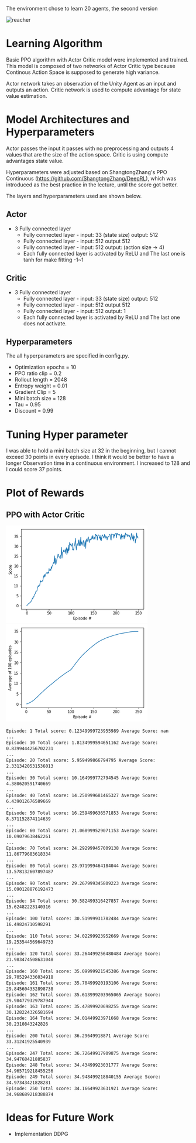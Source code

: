 The environment chose to learn 20 agents, the second version

![reacher](resources/play.gif)

# Learning Algorithm
Basic PPO algorithm with Actor Critic model were implemented and trained.
This model is composed of two networks of Actor Critic type because Continous Action Space is supposed to generate high variance.

Actor network takes an observation of the Unity Agent as an input and outputs an action.
Critic network is used to compute advantage for state value estimation.

# Model Architectures and Hyperparameters

Actor passes the input it passes with no preprocessing and outputs 4 values that are the size of the action space.
Critic is using compute advantages state value.

Hyperparameters were adjusted based on ShangtongZhang's PPO Continuous (https://github.com/ShangtongZhang/DeepRL), which was introduced as the best practice in the lecture, until the score got better.

The layers and hyperparameters used are shown below.

## Actor

- 3 Fully connected layer
    - Fully connected layer - input: 33 (state size) output: 512
    - Fully connected layer - input: 512 output 512
    - Fully connected layer - input: 512 output: (action size -> 4)
    - Each fully connected layer is activated by ReLU and The last one is tanh for make fitting -1~1

## Critic

- 3 Fully connected layer
    - Fully connected layer - input: 33 (state size) output: 512
    - Fully connected layer - input: 512 output 512
    - Fully connected layer - input: 512 output: 1
    - Each fully connected layer is activated by ReLU and The last one does not activate.
    
## Hyperparameters
The all hyperparameters are specified in config.py.

- Optimization epochs = 10
- PPO ratio clip = 0.2
- Rollout length = 2048
- Entropy weight = 0.01
- Gradient Clip = 5
- Mini batch size = 128
- Tau = 0.95
- Discount = 0.99

# Tuning Hyper parameter

I was able to hold a mini batch size at 32 in the beginning, but I cannot exceed 30 points in every episode.
I think it would be better to have a longer Observation time in a continuous environment. I increased to 128 and I could score 37 points.
 
# Plot of Rewards
## PPO with Actor Critic

![Scores](resources/score_each_episode.png)
![Average of 100 Episode](resources/plot_average_of_100_episodes.png)

```
Episode: 1 Total score: 0.12349999723955989 Average Score: nan
...
Episode: 10 Total score: 1.8134999594651162 Average Score: 0.8399444256702231
...
Episode: 20 Total score: 5.959499866794795 Average Score: 2.3313420531536013
...
Episode: 30 Total score: 10.164999772794545 Average Score: 4.380620591740669
...
Episode: 40 Total score: 14.250999681465327 Average Score: 6.439012676589669
...
Episode: 50 Total score: 16.259499636571853 Average Score: 8.371152874114639
...
Episode: 60 Total score: 21.068999529071153 Average Score: 10.09079638462261
...
Episode: 70 Total score: 24.292999457009138 Average Score: 11.86779683618334
...
Episode: 80 Total score: 23.971999464184044 Average Score: 13.578132607897487
...
Episode: 90 Total score: 29.267999345809223 Average Score: 15.090128876192473
...
Episode: 94 Total score: 30.582499316427857 Average Score: 15.62482223140316
...
Episode: 100 Total score: 30.51999931782484 Average Score: 16.49824710598291
...
Episode: 110 Total score: 34.02299923952669 Average Score: 19.253544569649733
...
Episode: 120 Total score: 33.264499256480484 Average Score: 21.983474508631048
...
Episode: 160 Total score: 35.09999921545386 Average Score: 29.705294336034918
Episode: 161 Total score: 35.70499920193106 Average Score: 29.845604332898738
Episode: 162 Total score: 35.613999203965065 Average Score: 29.984779329787944
Episode: 163 Total score: 35.47899920698255 Average Score: 30.128224326581694
Episode: 164 Total score: 34.01449923971668 Average Score: 30.2310843242826
...
Episode: 200 Total score: 36.29649918871 Average Score: 33.31241925540939
...
Episode: 247 Total score: 36.72649917909875 Average Score: 34.94768421885837
Episode: 248 Total score: 34.43499923031777 Average Score: 34.965719218455256
Episode: 249 Total score: 34.948499218840155 Average Score: 34.97343421828281
Episode: 250 Total score: 34.16649923631921 Average Score: 34.968689218388874
```

# Ideas for Future Work

* Implementation DDPG
